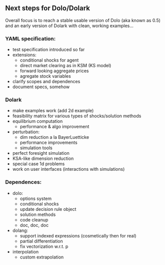 ## Next steps for Dolo/Dolark

Overall focus is to reach a stable usable version of Dolo (aka known as 0.5) and an early version of Dolark with clean, working examples...

### YAML specification:
- test specification introduced so far
- extensions:
  - conditional shocks for agent
  - direct market clearing as in KSM (KS model)
  - forward looking aggregate prices
  - agregate stock variables
- clarify scopes and dependences
- document specs, somehow

### Dolark
- make examples work (add 2d example)
- feasibility matrix for various types of shocks/solution methods
- equilibrium computation
  - performance & algo improvement
- perturbation:
  - dim reduction a la BayerLuetticke
  - performance improvements
  - simulation tools
- perfect foresight simulation
- KSA-like dimension reduction
- special case 1d problems
- work on user interfaces (interactions with simulations)

### Dependences:
- dolo:
  - options system
  - conditional shocks
  - update decision rule object
  - solution methods
  - code cleanup
  - doc, doc, doc
- dolang:
  - support indexed expressions (cosmetically then for real)
  - partial differentiation
  - fix vectorization w.r.t. p
- interpolation
  - custom extrapolation
